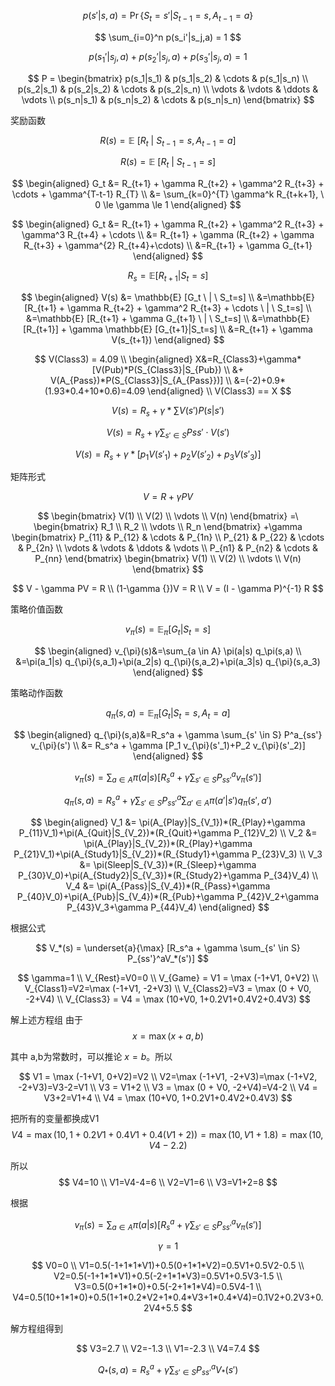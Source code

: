 
$$
p(s'|s,a) = \Pr \{S_t=s'|S_{t-1}=s,A_{t-1}=a\}
$$

$$
\sum_{i=0}^n p(s_i'|s_j,a) = 1
$$

$$
p(s_1'|s_j,a) + p(s_2'|s_j,a) + p(s_3'|s_j,a)  = 1
$$

$$
P = 
\begin{bmatrix}
p(s_1|s_1) & p(s_1|s_2) & \cdots & p(s_1|s_n)
\\
p(s_2|s_1) & p(s_2|s_2) & \cdots & p(s_2|s_n)
\\
\vdots & \vdots & \ddots & \vdots
\\
p(s_n|s_1) & p(s_n|s_2) & \cdots & p(s_n|s_n)
\end{bmatrix}
$$

奖励函数

$$
R(s)=\mathbb {E} \ [R_{t} \ | \ S_{t-1}=s,A_{t-1}=a ]
$$

$$
R(s)=\mathbb {E} \ [R_{t} \ | \ S_{t-1}=s ]
$$


$$
\begin{aligned}
G_t &= R_{t+1} + \gamma R_{t+2}  + \gamma^2 R_{t+3} + \cdots +  \gamma^{T-t-1} R_{T}
\\
&= \sum_{k=0}^{T} \gamma^k R_{t+k+1}, \ 0 \le \gamma \le 1
\end{aligned}
$$

$$
\begin{aligned}
G_t &= R_{t+1} + \gamma R_{t+2}  + \gamma^2 R_{t+3} + \gamma^3 R_{t+4} + \cdots
\\
&= R_{t+1} + \gamma (R_{t+2}  + \gamma R_{t+3} + \gamma^{2} R_{t+4}+\cdots)
\\
&=R_{t+1} + \gamma G_{t+1}
\end{aligned}
$$

$$
R_s = \mathbb{E} [R_{t+1} | S_t=s]
$$

$$
\begin{aligned}
V(s) &= \mathbb{E} [G_t \ | \ S_t=s]
\\
&=\mathbb{E} [R_{t+1} + \gamma R_{t+2}  + \gamma^2 R_{t+3} + \cdots \ | \ S_t=s]
\\
&=\mathbb{E} [R_{t+1} + \gamma G_{t+1} \ | \ S_t=s]
\\
&=\mathbb{E} [R_{t+1}] + \gamma \mathbb{E} [G_{t+1}|S_t=s]
\\
&=R_{t+1} + \gamma V(s_{t+1}) 
\end{aligned}
$$

$$
V(Class3) = 4.09
\\
\begin{aligned}
X&=R_{Class3}+\gamma*[V(Pub)*P(S_{Class3}|S_{Pub}) 
\\
&+ V(A_{Pass})*P(S_{Class3}|S_{A_{Pass}})]
\\
&=(-2)+0.9*(1.93*0.4+10*0.6)=4.09
\end{aligned}
\\
V(Class3) == X
$$

$$
V(s) = R_s + \gamma * \sum V(s') P(s|s')
$$

$$
V(s)=R_s + \gamma \sum_{s' \in S} Pss' \cdot V(s')
$$

$$
V(s)=R_s + \gamma * [p_1V(s'_1) + p_2V(s'_2) + p_3V(s'_3)]
$$

矩阵形式

$$
V = R + \gamma PV
$$

$$
\begin{bmatrix}
V(1)
\\
V(2)
\\
\vdots
\\
V(n)
\end{bmatrix}
=\
\begin{bmatrix}
R_1
\\
R_2
\\
\vdots
\\
R_n
\end{bmatrix}
+\gamma
\begin{bmatrix}
P_{11} & P_{12} & \cdots & P_{1n}
\\
P_{21} & P_{22} & \cdots & P_{2n}
\\
\vdots & \vdots & \ddots & \vdots
\\
P_{n1} & P_{n2} & \cdots & P_{nn}
\end{bmatrix}
\begin{bmatrix}
V(1)
\\
V(2)
\\
\vdots
\\
V(n)
\end{bmatrix}
$$

$$
V - \gamma PV = R
\\
(1-\gamma {})V = R
\\
V = (I - \gamma P)^{-1} R
$$

策略价值函数

$$
v_{\pi}(s)=\mathbb {E}_{\pi} [ G_t |S_t=s]
$$

$$
\begin{aligned}
v_{\pi}(s)&=\sum_{a \in A} \pi(a|s) q_\pi(s,a)
\\
&=\pi(a_1|s) q_{\pi}(s,a_1)+\pi(a_2|s) q_{\pi}(s,a_2)+\pi(a_3|s) q_{\pi}(s,a_3)
\end{aligned}
$$

策略动作函数

$$
q_{\pi}(s,a)=\mathbb E_{\pi} [G_t | S_t=s, A_t=a]
$$


$$
\begin{aligned}
q_{\pi}(s,a)&=R_s^a + \gamma \sum_{s' \in S} P^a_{ss'} v_{\pi}(s')
\\
&= R_s^a + \gamma [P_1 v_{\pi}(s'_1)+P_2 v_{\pi}(s'_2)]
\end{aligned}
$$

$$
v_{\pi}(s)=\sum_{a \in A} \pi(a|s)\Big[ R_s^a + \gamma \sum_{s' \in S} P^a_{ss'} v_{\pi}(s') \Big]
$$

$$
q_{\pi}(s,a)=R_s^a + \gamma \sum_{s' \in S} P^a_{ss'} \sum_{a' \in A} \pi(a'|s') q_\pi(s',a')
$$

$$
\begin{aligned}
V_1 &= \pi(A_{Play}|S_{V_1})*(R_{Play}+\gamma P_{11}V_1)+\pi(A_{Quit}|S_{V_2})*(R_{Quit}+\gamma P_{12}V_2)
\\
V_2 &= \pi(A_{Play}|S_{V_2})*(R_{Play}+\gamma P_{21}V_1)+\pi(A_{Study1}|S_{V_2})*(R_{Study1}+\gamma P_{23}V_3)
\\
V_3 &= \pi(Sleep|S_{V_3})*(R_{Sleep}+\gamma P_{30}V_0)+\pi(A_{Study2}|S_{V_3})*(R_{Study2}+\gamma P_{34}V_4)
\\
V_4 &= \pi(A_{Pass}|S_{V_4})*(R_{Pass}+\gamma P_{40}V_0)+\pi(A_{Pub}|S_{V_4})*(R_{Pub}+\gamma P_{42}V_2+\gamma P_{43}V_3+\gamma P_{44}V_4)
\end{aligned}
$$

根据公式 

$$
V_*(s) = \underset{a}{\max} [R_s^a + \gamma \sum_{s' \in S} P_{ss'}^aV_*(s')]
$$

$$
\gamma=1
\\
V_{Rest}=V0=0
\\
V_{Game} = V1 = \max (-1+V1, 0+V2)
\\
V_{Class1}=V2=\max (-1+V1, -2+V3)
\\
V_{Class2}=V3 = \max (0 + V0, -2+V4)
\\
V_{Class3} = V4 = \max (10+V0, 1+0.2V1+0.4V2+0.4V3)
$$

解上述方程组
由于
$$
x = \max (x+a, b)  
$$

其中 a,b为常数时，可以推论 $x=b$。所以

$$
V1 = \max (-1+V1, 0+V2)=V2
\\
V2=\max (-1+V1, -2+V3)=\max (-1+V2, -2+V3)=V3-2=V1
\\
V3 = V1+2
\\
V3 = \max (0 + V0, -2+V4)=V4-2
\\
V4 = V3+2=V1+4
\\
V4 = \max (10+V0, 1+0.2V1+0.4V2+0.4V3)
$$

把所有的变量都换成V1
$$
V4 = \max (10, 1+0.2V1+0.4V1+0.4(V1+2))=\max (10, V1+1.8)=\max(10,V4-2.2)
$$

所以
$$
V4=10
\\
V1=V4-4=6
\\
V2=V1=6
\\
V3=V1+2=8
$$

根据


$$
v_{\pi}(s)=\sum_{a \in A} \pi(a|s)\Big[ R_s^a + \gamma \sum_{s' \in S} P^a_{ss'} v_{\pi}(s') \Big]
$$

$$
\gamma=1
$$

$$
V0=0
\\
V1=0.5(-1+1*1*V1)+0.5(0+1*1*V2)=0.5V1+0.5V2-0.5
\\
V2=0.5(-1+1*1*V1)+0.5(-2+1*1*V3)=0.5V1+0.5V3-1.5
\\
V3=0.5(0+1*1*0)+0.5(-2+1*1*V4)=0.5V4-1
\\
V4=0.5(10+1*1*0)+0.5(1+1*0.2*V2+1*0.4*V3+1*0.4*V4)=0.1V2+0.2V3+0.2V4+5.5
$$

解方程组得到

$$
V3=2.7
\\
V2=-1.3
\\
V1=-2.3
\\
V4=7.4
$$

$$
Q_*(s,a)=R_s^a + \gamma \sum_{s' \in S} P_{ss'}^aV_*(s')
$$